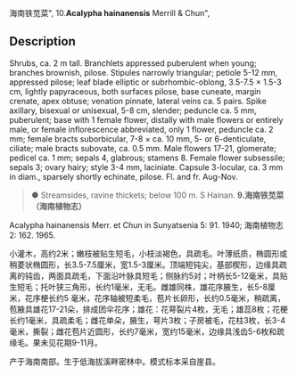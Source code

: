海南铁苋菜",
10.**Acalypha hainanensis** Merrill & Chun",

## Description
Shrubs, ca. 2 m tall. Branchlets appressed puberulent when young; branches brownish, pilose. Stipules narrowly triangular; petiole 5-12 mm, appressed pilose; leaf blade elliptic or subrhombic-oblong, 3.5-7.5 × 1.5-3 cm, lightly papyraceous, both surfaces pilose, base cuneate, margin crenate, apex obtuse; venation pinnate, lateral veins ca. 5 pairs. Spike axillary, bisexual or unisexual, 5-8 cm, slender; peduncle ca. 5 mm, puberulent; base with 1 female flower, distally with male flowers or entirely male, or female inflorescence abbreviated, only 1 flower, peduncle ca. 2 mm; female bracts suborbicular, 7-8 × ca. 10 mm, 5- or 6-denticulate, ciliate; male bracts subovate, ca. 0.5 mm. Male flowers 17-21, glomerate; pedicel ca. 1 mm; sepals 4, glabrous; stamens 8. Female flower subsessile; sepals 3; ovary hairy; style 3-4 mm, laciniate. Capsule 3-locular, ca. 3 mm in diam., sparsely shortly echinate, pilose. Fl. and fr. Aug-Nov.

> ● Streamsides, ravine thickets; below 100 m. S Hainan.
**9.海南铁苋菜（海南植物志）**

Acalypha hainanensis Merr. et Chun in Sunyatsenia 5: 91. 1940; 海南植物志2: 162. 1965.

小灌木，高约2米；嫩枝被贴生短毛，小枝淡褐色，具疏毛。叶薄纸质，椭圆形或稍菱状椭圆形，长3.5-7.5厘米，宽1.5-3厘米。顶端短钝尖，基部楔形，边缘具疏离的钝齿，两面具疏毛，下面沿叶脉具短毛；侧脉约5对；叶柄长5-12毫米，具贴生短毛；托叶狭三角形，长约1毫米，无毛。雌雄同株，雄花序腋生，长5-8厘米，花序梗长约5 毫米，花序轴被短柔毛，苞片长卵形，长约0.5毫米，稍疏离，苞腋具雄花17-21朵，排成团伞花序；雄花：花萼裂片4枚，无毛；雄蕊8枚；花梗长约1毫米，具疏柔毛；雌花单朵，腋生，萼片3枚；子房被毛，花柱3枚，长3-4毫米，撕裂；雌花苞片近圆形，长约7毫米，宽约15毫米，边缘具浅齿5-6枚和疏缘毛。果未见花期9-11月。

产于海南南部。生于低海拔溪畔密林中。模式标本采自崖县。
